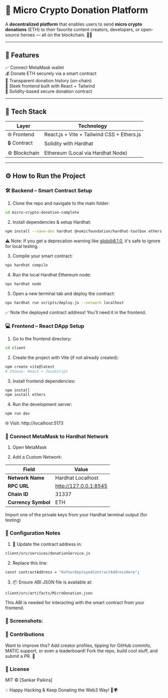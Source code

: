 # 💸 Micro Crypto Donation Platform

A **decentralized platform** that enables users to send **micro crypto donations** (ETH) to their favorite content creators, developers, or open-source heroes — all on the blockchain. 🔗✨

---

## 🚀 Features

✅ Connect MetaMask wallet  
💰 Donate ETH securely via a smart contract  
📄 Transparent donation history (on-chain)  
🎨 Sleek frontend built with React + Tailwind  
🔐 Solidity-based secure donation contract  

---

## 🧰 Tech Stack

| Layer        | Technology                               |
|--------------|------------------------------------------|
| 🌐 Frontend  | React.js + Vite + Tailwind CSS + Ethers.js |
| 🔒 Contract  | Solidity with Hardhat                    |
| ⚙️ Blockchain | Ethereum (Local via Hardhat Node)        |

---

## ⚙️ How to Run the Project

### 🛠 Backend – Smart Contract Setup

1. Clone the repo and navigate to the main folder:

```bash
cd micro-crypto-donation-complete
```

2. Install dependencies & setup Hardhat:

```bash
npm install --save-dev hardhat @nomicfoundation/hardhat-toolbox ethers
```
⚠️ Note: If you get a deprecation warning like glob@8.1.0, it's safe to ignore for local testing.

3. Compile your smart contract:

```bash
npx hardhat compile
```

4. Run the local Hardhat Ethereum node:

```bash
npx hardhat node
```
5. Open a new terminal tab and deploy the contract:

```bash
npx hardhat run scripts/deploy.js --network localhost
```
✅ Note the deployed contract address! You’ll need it in the frontend.

### 💻 Frontend – React DApp Setup ###

1. Go to the frontend directory:

```bash
cd client
```

2. Create the project with Vite (if not already created):

```bash
npm create vite@latest
# Choose: React + JavaScript
```

3. Install frontend dependencies:

```bash
npm install
npm install ethers
```

4. Run the development server:

```bash
npm run dev
```
🌐 Visit: http://localhost:5173

### 🔗 Connect MetaMask to Hardhat Network ###

1. Open MetaMask

2. Add a Custom Network:


| Field            | Value                     |
|------------------|---------------------------|
| **Network Name** | Hardhat Localhost         |
| **RPC URL**      | http://127.0.0.1:8545     |
| **Chain ID**     | 31337                     |
| **Currency Symbol** | ETH                   |


Import one of the private keys from your Hardhat terminal output (for testing)

### 📝 Configuration Notes ###

1. 🔁 Update the contract address in:

```bash
client/src/services/donationService.js
```

2. Replace this line:

```bash
const contractAddress = "0xYourDeployedContractAddressHere";
```

3. 📦 Ensure ABI JSON file is available at:

```bash
client/src/artifacts/MicroDonation.json
```
This ABI is needed for interacting with the smart contract from your frontend.

### 📸 Screenshots: ###




### 🙌 Contributions ###

Want to improve this? Add creator profiles, tipping for GitHub commits, MATIC support, or even a leaderboard!
Fork the repo, build cool stuff, and submit a PR. 🤝

### 🧠 License ###
MIT © [Sankar Paikira]

💡 Happy Hacking & Keep Donating the Web3 Way! 💖🌍
